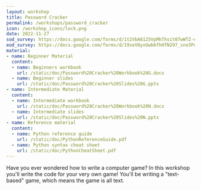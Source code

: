 ```yaml
---
layout: workshop
title: Password Cracker
permalink: /workshops/password_cracker
icon: /workshop_icons/lock.png
date: 2022-11-27
sod_survey: https://docs.google.com/forms/d/1t2VbA6125VpMkThsit07wWTZ-eiGzEfj_Mi4hGIUtgw/
eod_survey: https://docs.google.com/forms/d/19seV8yxUwb6fhHTN297_sno3PuHZeXfKYYmfh9QVe4o/
material:
- name: Beginner Material
  content:
  - name: Beginners workbook
    url: /static/doc/Password%20Cracker%20Workbook%20G.docx
  - name: Beginner slides
    url: /static/doc/Password%20Cracker%20Slides%20G.pptx
- name: Intermediate Material
  content:
  - name: Intermediate workbook
    url: /static/doc/Password%20Cracker%20Workbook%20N.docx
  - name: Intermediate slides
    url: /static/doc/Password%20Cracker%20Slides%20N.pptx
- name: Reference material
  content:
  - name: Python reference guide
    url: /static/doc/PythonReferenceGuide.pdf
  - name: Python syntax cheat sheet
    url: /static/doc/PythonCheatSheet.pdf
---
```


Have you ever wondered how to write a computer game? In this workshop you'll write the code for your very own game! You'll be writing a "text-based" game, which means the game is all text.
